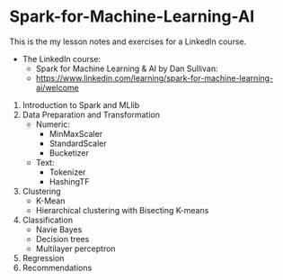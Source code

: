 # Spark-for-Machine-Learning-AI
This is the my lesson notes and exercises for a LinkedIn course.

* The LinkedIn course:
	* Spark for Machine Learning & AI by Dan Sullivan:
	* https://www.linkedin.com/learning/spark-for-machine-learning-ai/welcome

1. Introduction to Spark and MLlib
2. Data Preparation and Transformation
	* Numeric:
		* MinMaxScaler
		* StandardScaler
		* Bucketizer
	* Text:
		* Tokenizer
		* HashingTF
3. Clustering
	* K-Mean
	* Hierarchical clustering with Bisecting K-means
4. Classification
	* Navie Bayes
	* Decision trees
	* Multilayer perceptron
5. Regression	
6. Recommendations
 